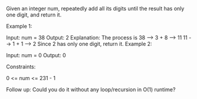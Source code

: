 Given an integer num, repeatedly add all its digits until the result has only one digit, and return it.

Example 1:

Input: num = 38
Output: 2
Explanation: The process is
38 --> 3 + 8 --> 11
11 --> 1 + 1 --> 2 
Since 2 has only one digit, return it.
Example 2:

Input: num = 0
Output: 0
 

Constraints:

0 <= num <= 231 - 1
 

Follow up: Could you do it without any loop/recursion in O(1) runtime?